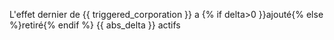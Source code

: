 L'effet dernier de {{ triggered_corporation }} a {% if delta>0 }}ajouté{% else %}retiré{% endif %} {{ abs_delta }} actifs

